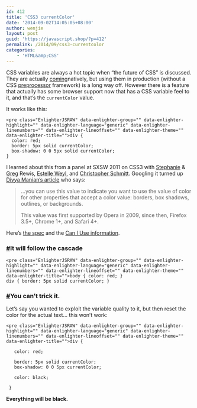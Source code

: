 ```yaml
---
id: 412
title: 'CSS3 currentColor'
date: '2014-09-02T14:05:05+08:00'
author: wenjie
layout: post
guid: 'https://javascript.shop/?p=412'
permalink: /2014/09/css3-currentcolor
categories:
    - 'HTML&amp;CSS'
---
```


CSS variables are always a hot topic when “the future of CSS” is discussed. They are actually [coming](https://css-tricks.com/native-css-variables-closer-to-reality/)natively, but using them in production (without a CSS [preprocessor](https://css-tricks.com/video-screencasts/88-intro-to-compass-sass/) framework) is a long way off. However there is a feature that actually has some browser support now that has a CSS variable feel to it, and that’s the `currentColor` value.

It works like this:

```
<pre class="EnlighterJSRAW" data-enlighter-group="" data-enlighter-highlight="" data-enlighter-language="generic" data-enlighter-linenumbers="" data-enlighter-lineoffset="" data-enlighter-theme="" data-enlighter-title="">div { 
  color: red; 
  border: 5px solid currentColor;
  box-shadow: 0 0 5px solid currentColor;
}
```

I learned about this from a panel at SXSW 2011 on CSS3 with [Stephanie](http://w3conversions.com/) &amp; [Greg](http://blog.assortedgarbage.com/) Rewis, [Estelle Weyl](http://www.standardista.com/), and [Christopher Schmitt](http://christopherschmitt.com/). Googling it turned up [Divya Manian’s article](http://nimbupani.com/current-color-in-css.html) who says:

> …you can use this value to indicate you want to use the value of color for other properties that accept a color value: borders, box shadows, outlines, or backgrounds.
> 
> This value was first supported by Opera in 2009, since then, Firefox 3.5+, Chrome 1+, and Safari 4+.

Here’s [the spec](http://www.w3.org/TR/css3-color/#currentcolor) and the [Can I Use information](http://caniuse.com/#feat=currentcolor).

### [\#](https://css-tricks.com/currentcolor/#article-header-id-0)It will follow the cascade

```
<pre class="EnlighterJSRAW" data-enlighter-group="" data-enlighter-highlight="" data-enlighter-language="generic" data-enlighter-linenumbers="" data-enlighter-lineoffset="" data-enlighter-theme="" data-enlighter-title="">body { color: red; }
div { border: 5px solid currentColor; }
```

### [\#](https://css-tricks.com/currentcolor/#article-header-id-1)You can’t trick it.

Let’s say you wanted to exploit the variable quality to it, but then reset the color for the actual text… this won’t work:

```
<pre class="EnlighterJSRAW" data-enlighter-group="" data-enlighter-highlight="" data-enlighter-language="generic" data-enlighter-linenumbers="" data-enlighter-lineoffset="" data-enlighter-theme="" data-enlighter-title="">div {

   color: red;
      
   border: 5px solid currentColor;
   box-shadow: 0 0 5px currentColor; 
    
   color: black;
   
 }
```

**Everything will be black.**